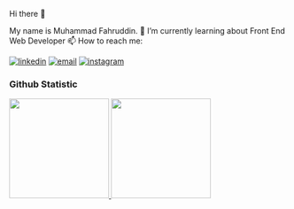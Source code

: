 Hi there :wave:

My name is Muhammad Fahruddin.
🌱 I’m currently learning about Front End Web Developer 
📫 How to reach me:

[<img alt="linkedin" src="https://img.shields.io/badge/linkedin-%230077B5.svg?&style=for-the-badge&logo=linkedin&logoColor=white" />](https://www.linkedin.com/in/kang-udin-8729881ab/)
[<img alt="email" src="https://img.shields.io/badge/Email-D14836?style=for-the-badge&logo=gmail&logoColor=white" />](mailto:muhammadfahruddin76@gmail.com)
[<img alt="instagram" src="https://img.shields.io/badge/Instagram-%23E4405F.svg?style=for-the-badge&logo=Instagram&logoColor=white" />](https:https://www.instagram.com/kangudin77/)

### Github Statistic
<p align="left">
<a href="#">
  <img height="180em" src="https://github-readme-stats-eight-theta.vercel.app/api?username=Fahruddindanjou&show_icons=true&theme=buefy&include_all_commits=true&count_private=true"/>
  <img height="180em" src="https://github-readme-stats-eight-theta.vercel.app/api/top-langs/?username=Fahruddindanjou&layout=compact&langs_count=8&theme=buefy"/>
</a>
</p>
